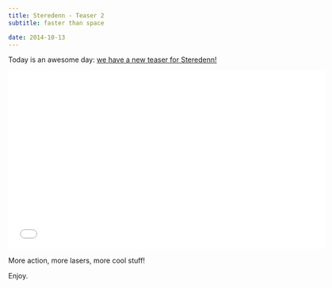 ```yaml
---
title: Steredenn - Teaser 2
subtitle: faster than space

date: 2014-10-13
---
```


Today is an awesome day: [we have a new teaser for Steredenn!](http://youtu.be/LMAmQLODcTg)

<iframe width="640" height="360" src="//www.youtube.com/embed/LMAmQLODcTg?rel=0" frameborder="0" allowfullscreen></iframe>

More action, more lasers, more cool stuff!

Enjoy.
